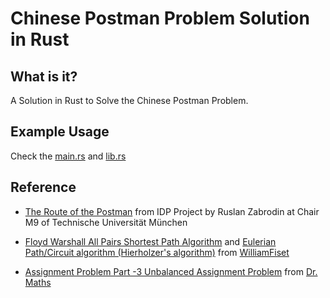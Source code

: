 # Chinese Postman Problem Solution in Rust

## What is it?

A Solution in Rust to Solve the Chinese Postman Problem.

## Example Usage

Check the [main.rs](src/main.rs) and [lib.rs](cpp_solver/src/lib.rs)

## Reference

- [The Route of the Postman](https://algorithms.discrete.ma.tum.de/graph-algorithms/directed-chinese-postman/index_en.html) from IDP Project by Ruslan Zabrodin at Chair M9 of Technische Universität München

- [Floyd Warshall All Pairs Shortest Path Algorithm](https://youtu.be/4NQ3HnhyNfQ?si=_72S0xewqzS1r1Vu) and [Eulerian Path/Circuit algorithm (Hierholzer's algorithm)](https://youtu.be/8MpoO2zA2l4?si=DBfVZ2jvKBx5wQmS) from [WilliamFiset](https://www.youtube.com/@WilliamFiset-videos)

- [Assignment Problem Part -3 Unbalanced Assignment Problem](https://youtu.be/5oKlMqmTr_g?si=38AV3j6L6ObToYJh) from [
Dr. Maths](https://www.youtube.com/@DrMaths)
